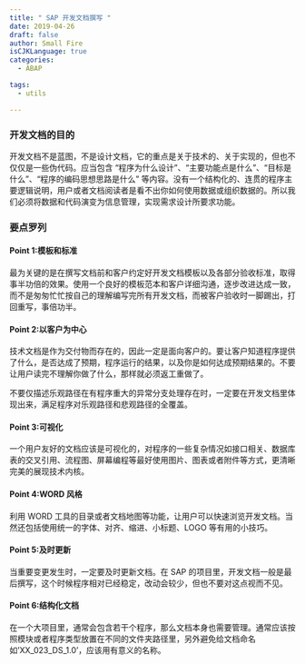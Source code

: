 ```yaml
---
title: " SAP 开发文档撰写 "
date: 2019-04-26
draft: false
author: Small Fire
isCJKLanguage: true
categories: 
  - ABAP

tags: 
  - utils

---
```


### 开发文档的目的

开发文档不是蓝图，不是设计文档，它的重点是关于技术的、关于实现的，但也不仅仅是一些伪代码。应当包含 “程序为什么设计”、“主要功能点是什么”、“目标是什么”、“程序的编码思想思路是什么” 等内容。没有一个结构化的、连贯的程序主要逻辑说明，用户或者文档阅读者是看不出你如何使用数据或组织数据的。所以我们必须将数据和代码演变为信息管理，实现需求设计所要求功能。

### 要点罗列

#### Point 1:模板和标准

最为关键的是在撰写文档前和客户约定好开发文档模板以及各部分验收标准，取得事半功倍的效果。使用一个良好的模板范本和客户详细沟通，逐步改进达成一致，而不是匆匆忙忙按自己的理解编写完所有开发文档，而被客户验收时一脚踢出，打回重写，事倍功半。

#### Point 2:以客户为中心

技术文档是作为交付物而存在的，因此一定是面向客户的。要让客户知道程序提供了什么，是否达成了预期，程序运行的结果，以及你是如何达成预期结果的。不要让用户读完不理解你做了什么，那样就必须返工重做了。

不要仅描述乐观路径在有程序重大的异常分支处理存在时，一定要在开发文档里体现出来，满足程序对乐观路径和悲观路径的全覆盖。

#### Point 3:可视化

一个用户友好的文档应该是可视化的，对程序的一些复杂情况如接口相关、数据库表的交叉引用、流程图、屏幕编程等最好使用图片、图表或者附件等方式，更清晰完美的展现技术内核。

#### Point 4:WORD 风格 

利用 WORD 工具的目录或者文档地图等功能，让用户可以快速浏览开发文档。当然还包括使用统一的字体、对齐、缩进、小标题、LOGO 等有用的小技巧。

#### Point 5:及时更新

当重要变更发生时，一定要及时更新文档。在 SAP 的项目里，开发文档一般是最后撰写，这个时候程序相对已经稳定，改动会较少，但也不要对这点视而不见。

#### Point 6:结构化文档

在一个大项目里，通常会包含若干个程序，那么文档本身也需要管理。通常应该按照模块或者程序类型放置在不同的文件夹路径里，另外避免给文档命名如’XX_023_DS_1.0’，应该用有意义的名称。